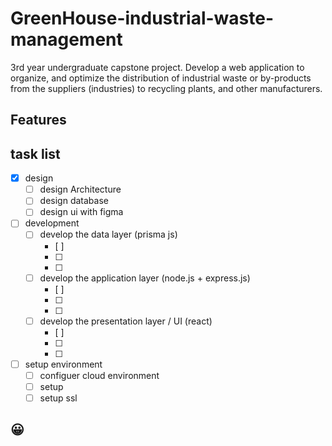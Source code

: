 # GreenHouse-industrial-waste-management

3rd year undergraduate capstone project. Develop a web application to organize, and optimize the distribution of industrial waste or by-products from the suppliers (industries) to recycling plants, and other manufacturers.

## Features

## task list

- [x] design
  - [ ] design Architecture
  - [ ] design database
  - [ ] design ui with figma
- [ ] development
  - [ ] develop the data layer (prisma js)
    - [ ]
    - [ ]
    - [ ]
  - [ ] develop the application layer (node.js + express.js)
    - [ ]
    - [ ]
    - [ ]
  - [ ] develop the presentation layer / UI (react)
    - [ ]
    - [ ]
    - [ ]
- [ ] setup environment
  - [ ] configuer cloud environment
  - [ ] setup
  - [ ] setup ssl

## 😀
